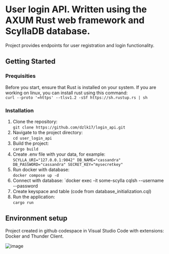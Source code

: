 # User login API. Written using the AXUM Rust web framework and ScyllaDB database.
 Project provides endpoints for user registration and login functionality. 
 ## Getting Started
 ### Prequisities
  Before you start, ensure that Rust is installed on your system. If you are working on linux, you can install rust using this command:  
  `curl --proto '=https' --tlsv1.2 -sSf https://sh.rustup.rs | sh `
 ### Installation
  1. Clone the repository:  
    `git clone https://github.com/dzlk17/login_api.git`  
  2. Navigate to the project directory:  
    `cd user_login_api`  
  3. Build the project:  
    `cargo build`   
  4. Create .env file with your data, for example:  
    `SCYLLA_URI="127.0.0.1:9042"
     DB_NAME="cassandra"
     DB_PASSWORD="cassandra"
     SECRET_KEY="mysecretkey"`
  5. Run docker with database:  
    `docker compose up -d`  
  6. Connect with database:
    `docker exec -it some-scylla cqlsh --username <name> --password <password>
  7. Create keyspace and table (code from database_initialization.cql)  
  8. Run the application:  
    `cargo run`
    
 ## Environment setup
   Project created in github codespace in Visual Studio Code with extensions: Docker and Thunder Client.
  
  ![image](https://github.com/dzlk17/login_api/assets/105115971/7c53bdf2-8374-4336-a218-df5947ae7114)
